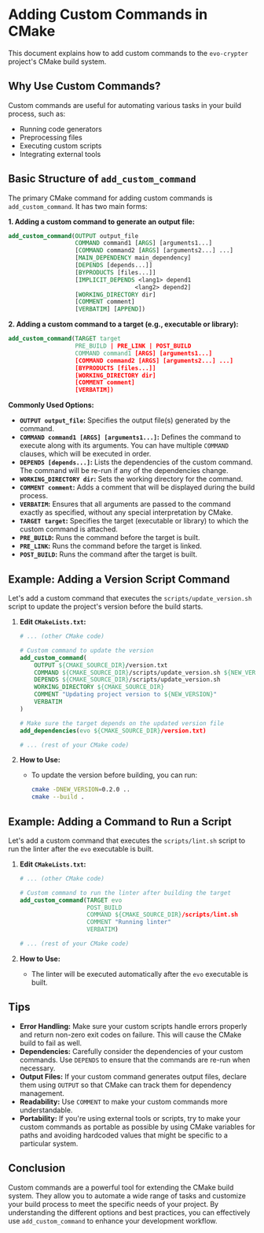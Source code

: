 # Adding Custom Commands in CMake

This document explains how to add custom commands to the `evo-crypter` project's CMake build system.

## Why Use Custom Commands?

Custom commands are useful for automating various tasks in your build process, such as:

*   Running code generators
*   Preprocessing files
*   Executing custom scripts
*   Integrating external tools

## Basic Structure of `add_custom_command`

The primary CMake command for adding custom commands is `add_custom_command`. It has two main forms:

**1. Adding a custom command to generate an output file:**

```cmake
add_custom_command(OUTPUT output_file
                   COMMAND command1 [ARGS] [arguments1...]
                   [COMMAND command2 [ARGS] [arguments2...] ...]
                   [MAIN_DEPENDENCY main_dependency]
                   [DEPENDS [depends...]]
                   [BYPRODUCTS [files...]]
                   [IMPLICIT_DEPENDS <lang1> depend1
                                    <lang2> depend2]
                   [WORKING_DIRECTORY dir]
                   [COMMENT comment]
                   [VERBATIM] [APPEND])
```

**2. Adding a custom command to a target (e.g., executable or library):**

```cmake
add_custom_command(TARGET target
                   PRE_BUILD | PRE_LINK | POST_BUILD
                   COMMAND command1 [ARGS] [arguments1...]
                   [COMMAND command2 [ARGS] [arguments2...] ...]
                   [BYPRODUCTS [files...]]
                   [WORKING_DIRECTORY dir]
                   [COMMENT comment]
                   [VERBATIM])
```

**Commonly Used Options:**

*   **`OUTPUT output_file`:** Specifies the output file(s) generated by the command.
*   **`COMMAND command1 [ARGS] [arguments1...]`:** Defines the command to execute along with its arguments. You can have multiple `COMMAND` clauses, which will be executed in order.
*   **`DEPENDS [depends...]`:** Lists the dependencies of the custom command. The command will be re-run if any of the dependencies change.
*   **`WORKING_DIRECTORY dir`:** Sets the working directory for the command.
*   **`COMMENT comment`:** Adds a comment that will be displayed during the build process.
*   **`VERBATIM`:** Ensures that all arguments are passed to the command exactly as specified, without any special interpretation by CMake.
*   **`TARGET target`:** Specifies the target (executable or library) to which the custom command is attached.
*   **`PRE_BUILD`:** Runs the command before the target is built.
*   **`PRE_LINK`:** Runs the command before the target is linked.
*   **`POST_BUILD`:** Runs the command after the target is built.

## Example: Adding a Version Script Command

Let's add a custom command that executes the `scripts/update_version.sh` script to update the project's version before the build starts.

1. **Edit `CMakeLists.txt`:**

    ```cmake
    # ... (other CMake code)

    # Custom command to update the version
    add_custom_command(
        OUTPUT ${CMAKE_SOURCE_DIR}/version.txt
        COMMAND ${CMAKE_SOURCE_DIR}/scripts/update_version.sh ${NEW_VERSION}
        DEPENDS ${CMAKE_SOURCE_DIR}/scripts/update_version.sh
        WORKING_DIRECTORY ${CMAKE_SOURCE_DIR}
        COMMENT "Updating project version to ${NEW_VERSION}"
        VERBATIM
    )

    # Make sure the target depends on the updated version file
    add_dependencies(evo ${CMAKE_SOURCE_DIR}/version.txt)

    # ... (rest of your CMake code)
    ```

2. **How to Use:**

    *   To update the version before building, you can run:

        ```bash
        cmake -DNEW_VERSION=0.2.0 ..
        cmake --build .
        ```

## Example: Adding a Command to Run a Script

Let's add a custom command that executes the `scripts/lint.sh` script to run the linter after the `evo` executable is built.

1. **Edit `CMakeLists.txt`:**

    ```cmake
    # ... (other CMake code)

    # Custom command to run the linter after building the target
    add_custom_command(TARGET evo
                       POST_BUILD
                       COMMAND ${CMAKE_SOURCE_DIR}/scripts/lint.sh
                       COMMENT "Running linter"
                       VERBATIM)

    # ... (rest of your CMake code)
    ```

2. **How to Use:**

    *   The linter will be executed automatically after the `evo` executable is built.

## Tips

*   **Error Handling:** Make sure your custom scripts handle errors properly and return non-zero exit codes on failure. This will cause the CMake build to fail as well.
*   **Dependencies:** Carefully consider the dependencies of your custom commands. Use `DEPENDS` to ensure that the commands are re-run when necessary.
*   **Output Files:** If your custom command generates output files, declare them using `OUTPUT` so that CMake can track them for dependency management.
*   **Readability:** Use `COMMENT` to make your custom commands more understandable.
*   **Portability:** If you're using external tools or scripts, try to make your custom commands as portable as possible by using CMake variables for paths and avoiding hardcoded values that might be specific to a particular system.

## Conclusion

Custom commands are a powerful tool for extending the CMake build system. They allow you to automate a wide range of tasks and customize your build process to meet the specific needs of your project. By understanding the different options and best practices, you can effectively use `add_custom_command` to enhance your development workflow.
